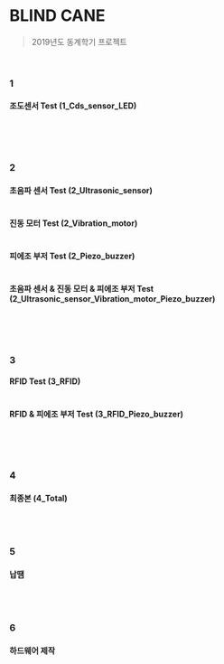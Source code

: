 # BLIND CANE
> 2019년도 동계학기 프로젝트

<br/>

### 1

#### 조도센서 Test (1_Cds_sensor_LED)


```

```

<br/>

<br/>

### 2

#### 초음파 센서 Test (2_Ultrasonic_sensor)


```

```


#### 진동 모터 Test (2_Vibration_motor)


```

```


#### 피에조 부저 Test (2_Piezo_buzzer)


```

```


#### 초음파 센서 & 진동 모터 & 피에조 부저 Test (2_Ultrasonic_sensor_Vibration_motor_Piezo_buzzer)

```

```

<br/>

<br/>

### 3

#### RFID Test (3_RFID)


```

```

#### RFID & 피에조 부저 Test (3_RFID_Piezo_buzzer)


```

```

<br/>

<br/>

### 4

#### 최종본 (4_Total)

<br/>

<br/>

### 5

#### 납땜

<br/>

<br/>

### 6

#### 하드웨어 제작

<br/>

